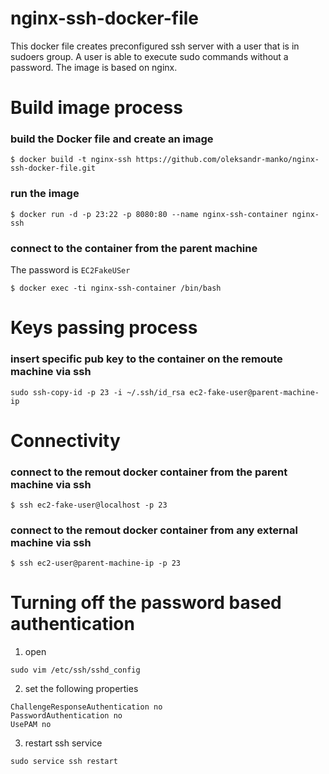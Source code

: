 # nginx-ssh-docker-file
This docker file creates preconfigured ssh server with a user that is in sudoers group. A user is able to execute sudo commands without a password. The image is based on nginx.

# Build image process
### build the Docker file and create an image
```console
$ docker build -t nginx-ssh https://github.com/oleksandr-manko/nginx-ssh-docker-file.git
```

### run the image
```console
$ docker run -d -p 23:22 -p 8080:80 --name nginx-ssh-container nginx-ssh
```

### connect to the container from the parent machine
The password is `EC2FakeUSer`
```console
$ docker exec -ti nginx-ssh-container /bin/bash
```
# Keys passing process
### insert specific pub key to the container on the remoute machine via ssh
```console
sudo ssh-copy-id -p 23 -i ~/.ssh/id_rsa ec2-fake-user@parent-machine-ip
```

# Connectivity
### connect to the remout docker container from the parent machine via ssh
```console
$ ssh ec2-fake-user@localhost -p 23
```

### connect to the remout docker container from any external machine via ssh
```console
$ ssh ec2-user@parent-machine-ip -p 23
```
# Turning off the password based authentication
1) open
```console
sudo vim /etc/ssh/sshd_config
```

2) set the following properties 
```console
ChallengeResponseAuthentication no
PasswordAuthentication no
UsePAM no
```

3) restart ssh service
```console
sudo service ssh restart
```
